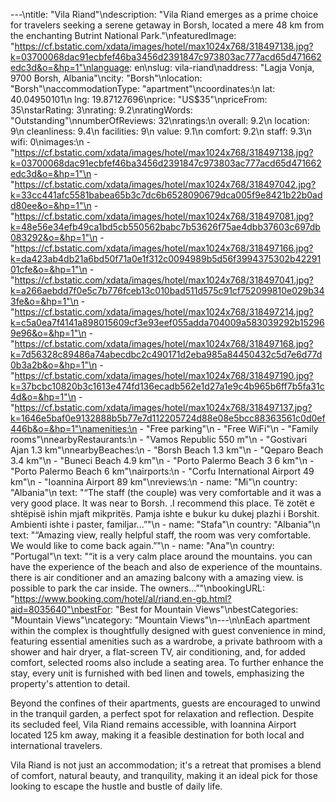 ---\ntitle: "Vila Riand"\ndescription: "Vila Riand emerges as a prime choice for travelers seeking a serene getaway in Borsh, located a mere 48 km from the enchanting Butrint National Park."\nfeaturedImage: "https://cf.bstatic.com/xdata/images/hotel/max1024x768/318497138.jpg?k=03700068dac91ecbfef46ba3456d2391847c973803ac777acd65d471662edc3d&o=&hp=1"\nlanguage: en\nslug: vila-riand\naddress: "Lagja Vonja, 9700 Borsh, Albania"\ncity: "Borsh"\nlocation: "Borsh"\naccommodationType: "apartment"\ncoordinates:\n  lat: 40.04950101\n  lng: 19.87127696\nprice: "US$35"\npriceFrom: 35\nstarRating: 3\nrating: 9.2\nratingWords: "Outstanding"\nnumberOfReviews: 32\nratings:\n  overall: 9.2\n  location: 9\n  cleanliness: 9.4\n  facilities: 9\n  value: 9.1\n  comfort: 9.2\n  staff: 9.3\n  wifi: 0\nimages:\n  - "https://cf.bstatic.com/xdata/images/hotel/max1024x768/318497138.jpg?k=03700068dac91ecbfef46ba3456d2391847c973803ac777acd65d471662edc3d&o=&hp=1"\n  - "https://cf.bstatic.com/xdata/images/hotel/max1024x768/318497042.jpg?k=33cc441afc5581babea65b3c7dc6b6528090679dca005f9e8421b22b0add80ee&o=&hp=1"\n  - "https://cf.bstatic.com/xdata/images/hotel/max1024x768/318497081.jpg?k=48e56e34efb49ca1bd5cb550562babc7b53626f75ae4dbb37603c697db083292&o=&hp=1"\n  - "https://cf.bstatic.com/xdata/images/hotel/max1024x768/318497166.jpg?k=da423ab4db21a6bd50f71a0e1f312c0094989b5d56f3994375302b4229101cfe&o=&hp=1"\n  - "https://cf.bstatic.com/xdata/images/hotel/max1024x768/318497041.jpg?k=a266aebdd7f0e5c7b776fceb13c010bad511d575c91cf752099810e029b343fe&o=&hp=1"\n  - "https://cf.bstatic.com/xdata/images/hotel/max1024x768/318497214.jpg?k=c5a0ea7f4141a898015609cf3e93eef055adda704009a583039292b152969e96&o=&hp=1"\n  - "https://cf.bstatic.com/xdata/images/hotel/max1024x768/318497168.jpg?k=7d56328c89486a74abecdbc2c490171d2eba985a84450432c5d7e6d77d0b3a2b&o=&hp=1"\n  - "https://cf.bstatic.com/xdata/images/hotel/max1024x768/318497190.jpg?k=37bcbc10820b3c1613e474fd136ecadb562e1d27a1e9c4b965b6ff7b5fa31c4d&o=&hp=1"\n  - "https://cf.bstatic.com/xdata/images/hotel/max1024x768/318497137.jpg?k=1646e5baf0e9132888b5b77e7d112205724d88e08e5bcc88363561c0d0ef446b&o=&hp=1"\namenities:\n  - "Free parking"\n  - "Free WiFi"\n  - "Family rooms"\nnearbyRestaurants:\n  - "Vamos Republic 550 m"\n  - "Gostivari Ajan 1.3 km"\nnearbyBeaches:\n  - "Borsh Beach 1.3 km"\n  - "Qeparo Beach 3.4 km"\n  - "Buneci Beach 4.9 km"\n  - "Porto Palermo Beach 3 6 km"\n  - "Porto Palermo Beach 6 km"\nairports:\n  - "Corfu International Airport 49 km"\n  - "Ioannina Airport 89 km"\nreviews:\n  - name: "Mi"\n    country: "Albania"\n    text: "“The staff (the couple) was very comfortable and it was a very good place. It was near to Borsh. .I recommend this place.
Të zotët e shtëpisë ishin mjaft mikpritës. Pamja ishte e bukur ku dukej plazhi i Borshit. Ambienti ishte i paster, familjar...”"\n  - name: "Stafa"\n    country: "Albania"\n    text: "“Amazing view, really helpful staff, the room was very comfortable.
We would like to come back again.”"\n  - name: "Ana"\n    country: "Portugal"\n    text: "“it is a very calm place around the mountains. you can have the experience of the beach and also de experience of the mountains. there is air conditioner and an amazing balcony with a amazing view. is possible to park the car inside. The owners...”"\nbookingURL: "https://www.booking.com/hotel/al/riand.en-gb.html?aid=8035640"\nbestFor: "Best for Mountain Views"\nbestCategories: "Mountain Views"\ncategory: "Mountain Views"\n---\n\nEach apartment within the complex is thoughtfully designed with guest convenience in mind, featuring essential amenities such as a wardrobe, a private bathroom with a shower and hair dryer, a flat-screen TV, air conditioning, and, for added comfort, selected rooms also include a seating area. To further enhance the stay, every unit is furnished with bed linen and towels, emphasizing the property's attention to detail.

Beyond the confines of their apartments, guests are encouraged to unwind in the tranquil garden, a perfect spot for relaxation and reflection. Despite its secluded feel, Vila Riand remains accessible, with Ioannina Airport located 125 km away, making it a feasible destination for both local and international travelers.

Vila Riand is not just an accommodation; it's a retreat that promises a blend of comfort, natural beauty, and tranquility, making it an ideal pick for those looking to escape the hustle and bustle of daily life.